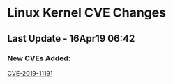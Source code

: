 
# **Linux Kernel CVE Changes**

## Last Update - 16Apr19 06:42

### **New CVEs Added:**

[CVE-2019-11191](cves/CVE-2019-11191)  


